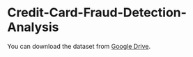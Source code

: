 # Credit-Card-Fraud-Detection-Analysis

You can download the dataset from [Google Drive](https://drive.google.com/file/d/1CyuCPHvdHJUvmC2WIUuIC-R9KDSMamKt/view?usp=sharing).
